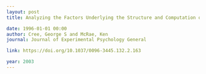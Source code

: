```yaml
---
layout: post
title: Analyzing the Factors Underlying the Structure and Computation of the Meaning of Chipmunk, Cherry, Chisel, Cheese, and Cello (and many Other Such Concrete Nouns)

date: 1996-01-01 00:00
author: Cree, George S and McRae, Ken
journal: Journal of Experimental Psychology General

link: https://doi.org/10.1037/0096-3445.132.2.163

year: 2003
---
```



